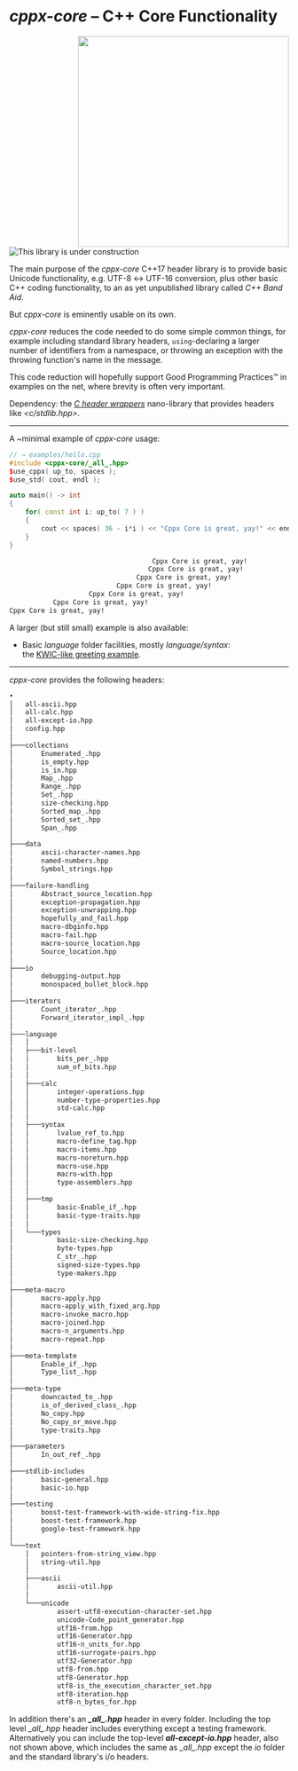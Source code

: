 # *cppx-core* – C++ Core Functionality

<img align="right" width="380" style="padding-left: 1em" src="images/folder-dependencies.png">

![This library is under construction](images/under-construction.25-pct.png)

The main purpose of the *cppx-core* C++17 header library is to provide basic Unicode functionality, e.g. UTF-8 ↔ UTF-16 conversion, plus other basic C++ coding functionality, to an as yet unpublished library called *C++ Band Aid*.

But *cppx-core* is eminently usable on its own.

*cppx-core* reduces the code needed to do some simple common things, for example including standard library headers, `using`-declaring a larger number of identifiers from a namespace, or throwing an exception with the throwing function's name in the message.

This code reduction will hopefully support Good Programming Practices&trade; in examples on the net, where brevity is often very important.

Dependency: the [*C header wrappers*](https://github.com/alf-p-steinbach/C-header-wrappers) nano-library that provides headers like *\<c/stdlib.hpp\>*.

---

A ~minimal example of *cppx-core* usage:

~~~cpp
// → examples/hello.cpp
#include <cppx-core/_all_.hpp>
$use_cppx( up_to, spaces );
$use_std( cout, endl );

auto main() -> int
{
    for( const int i: up_to( 7 ) )
    {
        cout << spaces( 36 - i*i ) << "Cppx Core is great, yay!" << endl;
    }
}
~~~

~~~txt
                                    Cppx Core is great, yay!
                                   Cppx Core is great, yay!
                                Cppx Core is great, yay!
                           Cppx Core is great, yay!
                    Cppx Core is great, yay!
           Cppx Core is great, yay!
Cppx Core is great, yay!
~~~

A larger (but still small) example is also available:
 
 * Basic *language* folder facilities, mostly *language/syntax*:  
  the [KWIC-like greeting example](example-kwic.md).


<div></div>

---

*cppx-core* provides the following headers:

~~~ txt
•
│   all-ascii.hpp
│   all-calc.hpp
│   all-except-io.hpp
│   config.hpp
│   
├───collections
│       Enumerated_.hpp
│       is_empty.hpp
│       is_in.hpp
│       Map_.hpp
│       Range_.hpp
│       Set_.hpp
│       size-checking.hpp
│       Sorted_map_.hpp
│       Sorted_set_.hpp
│       Span_.hpp
│       
├───data
│       ascii-character-names.hpp
│       named-numbers.hpp
│       Symbol_strings.hpp
│       
├───failure-handling
│       Abstract_source_location.hpp
│       exception-propagation.hpp
│       exception-unwrapping.hpp
│       hopefully_and_fail.hpp
│       macro-dbginfo.hpp
│       macro-fail.hpp
│       macro-source_location.hpp
│       Source_location.hpp
│       
├───io
│       debugging-output.hpp
│       monospaced_bullet_block.hpp
│       
├───iterators
│       Count_iterator_.hpp
│       Forward_iterator_impl_.hpp
│       
├───language
│   │   
│   ├───bit-level
│   │       bits_per_.hpp
│   │       sum_of_bits.hpp
│   │       
│   ├───calc
│   │       integer-operations.hpp
│   │       number-type-properties.hpp
│   │       std-calc.hpp
│   │       
│   ├───syntax
│   │       lvalue_ref_to.hpp
│   │       macro-define_tag.hpp
│   │       macro-items.hpp
│   │       macro-noreturn.hpp
│   │       macro-use.hpp
│   │       macro-with.hpp
│   │       type-assemblers.hpp
│   │       
│   ├───tmp
│   │       basic-Enable_if_.hpp
│   │       basic-type-traits.hpp
│   │       
│   └───types
│           basic-size-checking.hpp
│           byte-types.hpp
│           C_str_.hpp
│           signed-size-types.hpp
│           type-makers.hpp
│           
├───meta-macro
│       macro-apply.hpp
│       macro-apply_with_fixed_arg.hpp
│       macro-invoke_macro.hpp
│       macro-joined.hpp
│       macro-n_arguments.hpp
│       macro-repeat.hpp
│       
├───meta-template
│       Enable_if_.hpp
│       Type_list_.hpp
│       
├───meta-type
│       downcasted_to_.hpp
│       is_of_derived_class_.hpp
│       No_copy.hpp
│       No_copy_or_move.hpp
│       type-traits.hpp
│       
├───parameters
│       In_out_ref_.hpp
│       
├───stdlib-includes
│       basic-general.hpp
│       basic-io.hpp
│       
├───testing
│       boost-test-framework-with-wide-string-fix.hpp
│       boost-test-framework.hpp
│       google-test-framework.hpp
│       
└───text
    │   pointers-from-string_view.hpp
    │   string-util.hpp
    │   
    ├───ascii
    │       ascii-util.hpp
    │       
    └───unicode
            assert-utf8-execution-character-set.hpp
            unicode-Code_point_generator.hpp
            utf16-from.hpp
            utf16-Generator.hpp
            utf16-n_units_for.hpp
            utf16-surrogate-pairs.hpp
            utf32-Generator.hpp
            utf8-from.hpp
            utf8-Generator.hpp
            utf8-is_the_execution_character_set.hpp
            utf8-iteration.hpp
            utf8-n_bytes_for.hpp
~~~

In addition there's an ***\_all\_.hpp*** header in every folder. Including the top level <i>\_all\_.hpp</i> header includes everything except a testing framework. Alternatively you can include the top-level ***all-except-io.hpp*** header, also not shown above, which includes the same as *\_all\_.hpp* except the *io* folder and the standard library's i/o headers.
